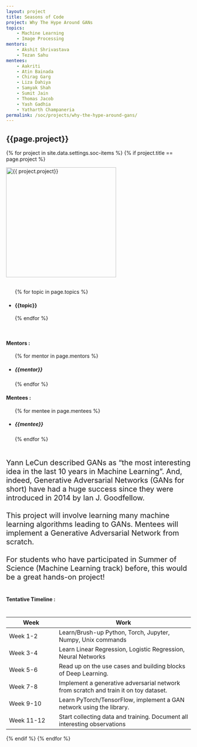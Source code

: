 ```yaml
---
layout: project
title: Seasons of Code
project: Why The Hype Around GANs
topics:
    - Machine Learning
    - Image Processing
mentors:
    - Akshit Shrivastava
    - Tezan Sahu
mentees:
    - Aakriti
    - Atin Bainada
    - Chirag Garg
    - Liza Dahiya
    - Samyak Shah
    - Sumit Jain
    - Thomas Jacob
    - Yash Gadhia
    - Yatharth Champaneria
permalink: /soc/projects/why-the-hype-around-gans/
---
```


<h2 class="display1 m-3 p-3 text-center">{{page.project}}</h2>

{% for project in site.data.settings.soc-items %}
{% if project.title == page.project %}
<div>
    <img src="{{ site.baseurl }}/{{ project.image }}"  width = "300" height="300" alt="{{ project.project}}" class="border rounded img-soc">
</div>
<div>
    <br>
    <ul>
        {% for topic in page.topics %}
        <li><h4 class="text-primary text-center">{{topic}}</h4></li>
        {% endfor %}
    </ul>
    <br>
    <h4 class="display3  ">Mentors :</h4> 
    <ul>
        {% for mentor in page.mentors %}
        <li><h5 class=" ">{{mentor}}</h5></li>
        {% endfor %}
    </ul>
    <h4 class="display3  ">Mentees :</h4> 
    <ul>
        {% for mentee in page.mentees %}
        <li><h5 class="">{{mentee}}</h5></li>
        {% endfor %}
    </ul>
</div>
<div>
    <p class="display3" style = "font-size:20px;" >
        <br>
        Yann LeCun described GANs as “the most interesting idea in the last 10 years in Machine Learning”. And, indeed, Generative Adversarial Networks (GANs for short) have had a huge success since they were introduced in 2014 by Ian J. Goodfellow.
        <br><br>
        This project will involve learning many machine learning algorithms leading to GANs. Mentees will implement a Generative Adversarial Network from scratch.
        <br><br>
        For students who have participated in Summer of Science (Machine Learning track) before, this would be a great hands-on project!
    </p>
</div>
<div>
    <h4 class="display3" style="margin:40px 0px 40px 0px;">Tentative Timeline :</h4>
    <table class="table table-striped">
    <thead>
        <tr>
        <th>Week</th>
        <th>Work</th>
        </tr>
    </thead>
    <tbody>
        <tr>
        <td style='width: 120px'>Week 1-2</td>
        <td>Learn/Brush-up Python, Torch, Jupyter, Numpy, Unix commands</td>
        </tr>
        <tr>
        <td>Week 3-4</td>
        <td>Learn Linear Regression, Logistic Regression, Neural Networks</td>
        </tr>
        <tr>
        <td>Week 5-6</td>
        <td>Read up on the use cases and building blocks of Deep Learning.</td>
        </tr>
        <tr>
        <td>Week 7-8</td>
        <td>Implement a generative adversarial network from scratch and train it on toy dataset.</td>
        </tr>
        <tr>
        <td>Week 9-10</td>
        <td>Learn PyTorch/TensorFlow, implement a GAN network using the library.</td>
        </tr>
        <tr>
        <td>Week 11-12</td>
        <td>Start collecting data and training. Document all interesting observations</td>
        </tr>
    </tbody>
    </table>
</div>
{% endif %}
{% endfor %}
